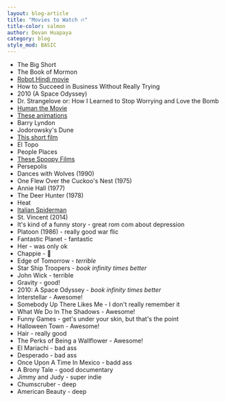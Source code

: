 ```yaml
---
layout: blog-article
title: "Movies to Watch 🔥"
title-color: salmon
author: Devan Huapaya
category: blog
style_mod: BASIC
---
```

- The Big Short
- The Book of Mormon
- [Robot Hindi movie](https://www.youtube.com/watch?v=6VVxOYtimBM)
- How to Succeed in Business Without Really Trying
- 2010 (A Space Odyssey)
- Dr. Strangelove or: How I Learned to Stop Worrying and Love the Bomb
- [Human the Movie](http://imgur.com/a/GPDue)
- [These animations](http://imgur.com/a/IudYc)
- Barry Lyndon
- Jodorowsky's Dune  
- [This short film](http://imgur.com/a/VD0Za)
- El Topo
- People Places
- [These Spoopy Films](http://imgur.com/a/PZbGG)
- Persepolis
- Dances with Wolves (1990)
- One Flew Over the Cuckoo's Nest (1975)
- Annie Hall (1977)
- The Deer Hunter (1978)
- Heat
- [Italian Spiderman](https://www.youtube.com/watch?v=Zen_zRmbKaM)
- St. Vincent (2014)
- <span class="gray">It's kind of a funny story</span> - great rom com about depression
- <span class="gray">Platoon (1986)</span> - really good war flic
- <span class="gray">Fantastic Planet</span> - fantastic
- <span class="gray">Her</span> - was only ok
- <span class="gray">Chappie</span> - 🔑
- <span class="gray">Edge of Tomorrow</span> - *terrible*
- <span class="gray">Star Ship Troopers</span> - *book infinity times better*
- <span class="gray">John Wick</span> - terrible
- <span class="gray">Gravity</span> - good!
- <span class="gray">2010: A Space Odyssey</span> - *book infinity times better*
- <span class="gray">Interstellar</span> - Awesome!
- <span class="gray">Somebody Up There Likes Me</span> - I don't really remember it
- <span class="gray">What We Do In The Shadows</span> - Awesome!
- <span class="gray">Funny Games</span> - get's under your skin, but that's the point
- <span class="gray">Halloween Town</span> - Awesome!
- <span class="gray">Hair</span> - really good
- <span class="gray">The Perks of Being a Wallflower</span> - Awesome!
- <span class="gray">El Mariachi</span> - bad ass
- <span class="gray">Desperado</span> - bad ass
- <span class="gray">Once Upon A Time In Mexico</span> - badd ass
- <span class="gray">A Brony Tale</span> - good documentary
- <span class="gray">Jimmy and Judy</span> - super indie
- <span class="gray">Chumscruber</span> - deep
- <span class="gray">American Beauty</span> - deep
